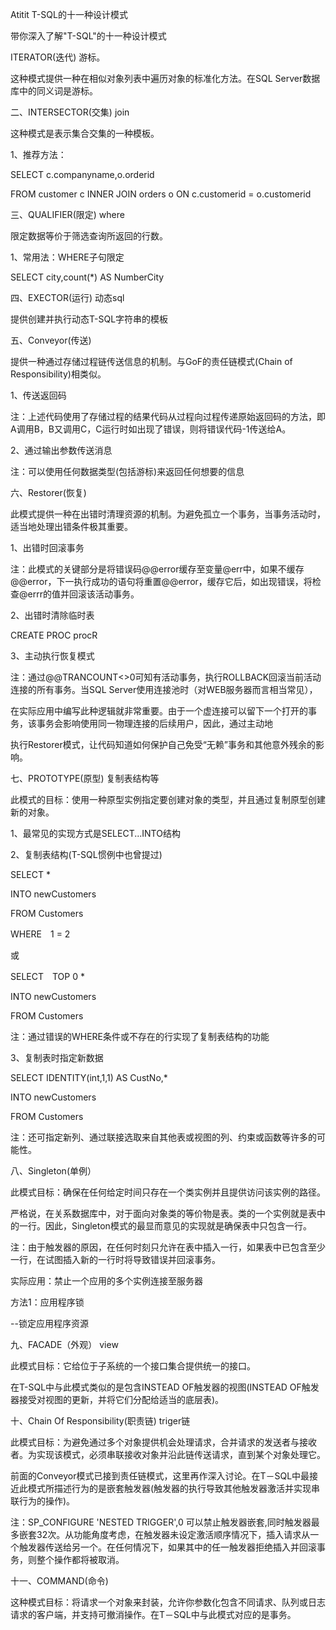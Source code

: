 Atitit  T-SQL的十一种设计模式



 
带你深入了解"T-SQL"的十一种设计模式


ITERATOR(迭代)  游标。



这种模式提供一种在相似对象列表中遍历对象的标准化方法。在SQL Server数据库中的同义词是游标。


二、INTERSECTOR(交集)   join


这种模式是表示集合交集的一种模板。

1、推荐方法：

SELECT c.companyname,o.orderid

FROM customer c INNER JOIN orders o ON c.customerid = o.customerid


三、QUALIFIER(限定) where


限定数据等价于筛选查询所返回的行数。

1、常用法：WHERE子句限定

SELECT city,count(*) AS NumberCity


四、EXECTOR(运行)   动态sql


提供创建并执行动态T-SQL字符串的模板


五、Conveyor(传送)


提供一种通过存储过程链传送信息的机制。与GoF的责任链模式(Chain of Responsibility)相类似。

1、传送返回码

注：上述代码使用了存储过程的结果代码从过程向过程传递原始返回码的方法，即A调用B，B又调用C，C运行时如出现了错误，则将错误代码-1传送给A。

2、通过输出参数传送消息

注：可以使用任何数据类型(包括游标)来返回任何想要的信息


六、Restorer(恢复)


此模式提供一种在出错时清理资源的机制。为避免孤立一个事务，当事务活动时，适当地处理出错条件极其重要。

1、出错时回滚事务

注：此模式的关键部分是将错误码@@error缓存至变量@err中，如果不缓存@@error，下一执行成功的语句将重置@@error，缓存它后，如出现错误，将检查@errr的值并回滚该活动事务。

2、出错时清除临时表

CREATE PROC procR

3、主动执行恢复模式

注：通过@@TRANCOUNT<>0可知有活动事务，执行ROLLBACK回滚当前活动连接的所有事务。当SQL Server使用连接池时（对WEB服务器而言相当常见），

在实际应用中编写此种逻辑就非常重要。由于一个虚连接可以留下一个打开的事务，该事务会影响使用同一物理连接的后续用户，因此，通过主动地

执行Restorer模式，让代码知道如何保护自己免受“无赖”事务和其他意外残余的影响。


七、PROTOTYPE(原型)   复制表结构等


此模式的目标：使用一种原型实例指定要创建对象的类型，并且通过复制原型创建新的对象。

1、最常见的实现方式是SELECT...INTO结构

2、复制表结构(T-SQL惯例中也曾提过)

SELECT *

INTO newCustomers

FROM Customers

WHERE　1 = 2

或

SELECT　TOP 0 *

INTO newCustomers

FROM Customers

注：通过错误的WHERE条件或不存在的行实现了复制表结构的功能

3、复制表时指定新数据

SELECT IDENTITY(int,1,1) AS CustNo,*

INTO newCustomers

FROM Customers

注：还可指定新列、通过联接选取来自其他表或视图的列、约束或函数等许多的可能性。


八、Singleton(单例）


此模式目标：确保在任何给定时间只存在一个类实例并且提供访问该实例的路径。

严格说，在关系数据库中，对于面向对象类的等价物是表。类的一个实例就是表中的一行。因此，Singleton模式的最显而意见的实现就是确保表中只包含一行。

注：由于触发器的原因，在任何时刻只允许在表中插入一行，如果表中已包含至少一行，在试图插入新的一行时将导致错误并回滚事务。

实际应用：禁止一个应用的多个实例连接至服务器

方法1：应用程序锁

--锁定应用程序资源


九、FACADE（外观）  view


此模式目标：它给位于子系统的一个接口集合提供统一的接口。

在T-SQL中与此模式类似的是包含INSTEAD OF触发器的视图(INSTEAD OF触发器接受对视图的更新，并将它们分配给适当的底层表)。


十、Chain Of Responsibility(职责链)   triger链


此模式目标：为避免通过多个对象提供机会处理请求，合并请求的发送者与接收者。为实现该模式，必须串联接收对象并沿此链传送请求，直到某个对象处理它。

前面的Conveyor模式已接到责任链模式，这里再作深入讨论。在T－SQL中最接近此模式所描述行为的是嵌套触发器(触发器的执行导致其他触发器激活并实现串联行为的操作)。

注：SP_CONFIGURE 'NESTED TRIGGER',0 可以禁止触发器嵌套,同时触发器最多嵌套32次。从功能角度考虑，在触发器未设定激活顺序情况下，插入请求从一个触发器传送给另一个。在任何情况下，如果其中的任一触发器拒绝插入并回滚事务，则整个操作都将被取消。


十一、COMMAND(命令)


这种模式目标：将请求一个对象来封装，允许你参数化包含不同请求、队列或日志请求的客户端，并支持可撤消操作。在T－SQL中与此模式对应的是事务。
